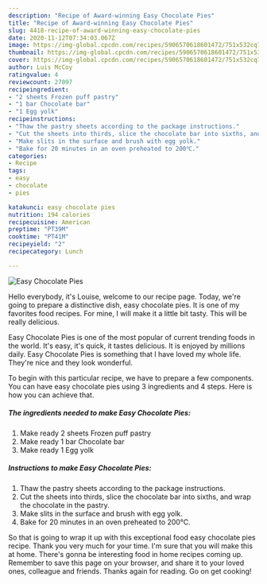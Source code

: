 ```yaml
---
description: "Recipe of Award-winning Easy Chocolate Pies"
title: "Recipe of Award-winning Easy Chocolate Pies"
slug: 4418-recipe-of-award-winning-easy-chocolate-pies
date: 2020-11-12T07:34:03.067Z
image: https://img-global.cpcdn.com/recipes/5906570618601472/751x532cq70/easy-chocolate-pies-recipe-main-photo.jpg
thumbnail: https://img-global.cpcdn.com/recipes/5906570618601472/751x532cq70/easy-chocolate-pies-recipe-main-photo.jpg
cover: https://img-global.cpcdn.com/recipes/5906570618601472/751x532cq70/easy-chocolate-pies-recipe-main-photo.jpg
author: Luis McCoy
ratingvalue: 4
reviewcount: 27097
recipeingredient:
- "2 sheets Frozen puff pastry"
- "1 bar Chocolate bar"
- "1 Egg yolk"
recipeinstructions:
- "Thaw the pastry sheets according to the package instructions."
- "Cut the sheets into thirds, slice the chocolate bar into sixths, and wrap the chocolate in the pastry."
- "Make slits in the surface and brush with egg yolk."
- "Bake for 20 minutes in an oven preheated to 200℃."
categories:
- Recipe
tags:
- easy
- chocolate
- pies

katakunci: easy chocolate pies 
nutrition: 194 calories
recipecuisine: American
preptime: "PT39M"
cooktime: "PT41M"
recipeyield: "2"
recipecategory: Lunch

---
```



![Easy Chocolate Pies](https://img-global.cpcdn.com/recipes/5906570618601472/751x532cq70/easy-chocolate-pies-recipe-main-photo.jpg)

Hello everybody, it's Louise, welcome to our recipe page. Today, we're going to prepare a distinctive dish, easy chocolate pies. It is one of my favorites food recipes. For mine, I will make it a little bit tasty. This will be really delicious.

Easy Chocolate Pies is one of the most popular of current trending foods in the world. It's easy, it's quick, it tastes delicious. It is enjoyed by millions daily. Easy Chocolate Pies is something that I have loved my whole life. They're nice and they look wonderful.




To begin with this particular recipe, we have to prepare a few components. You can have easy chocolate pies using 3 ingredients and 4 steps. Here is how you can achieve that.

<!--inarticleads1-->

##### The ingredients needed to make Easy Chocolate Pies:

1. Make ready 2 sheets Frozen puff pastry
1. Make ready 1 bar Chocolate bar
1. Make ready 1 Egg yolk




<!--inarticleads2-->

##### Instructions to make Easy Chocolate Pies:

1. Thaw the pastry sheets according to the package instructions.
1. Cut the sheets into thirds, slice the chocolate bar into sixths, and wrap the chocolate in the pastry.
1. Make slits in the surface and brush with egg yolk.
1. Bake for 20 minutes in an oven preheated to 200℃.




So that is going to wrap it up with this exceptional food easy chocolate pies recipe. Thank you very much for your time. I'm sure that you will make this at home. There's gonna be interesting food in home recipes coming up. Remember to save this page on your browser, and share it to your loved ones, colleague and friends. Thanks again for reading. Go on get cooking!
